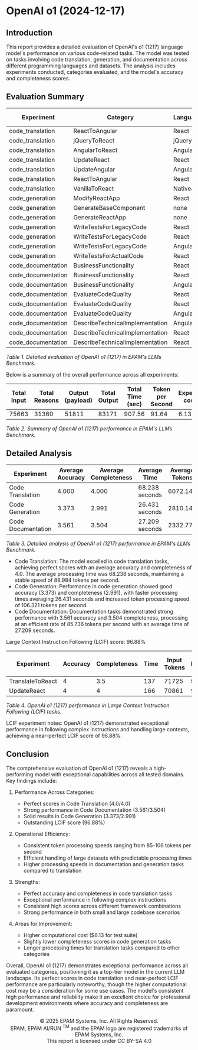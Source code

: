 # OpenAI o1 (2024-12-17)

## Introduction

This report provides a detailed evaluation of OpenAI's o1 (1217) language model's performance on various code-related tasks. The model was tested on tasks involving code translation, generation, and documentation across different
programming languages and datasets. The analysis includes experiments conducted, categories evaluated, and the model's accuracy and completeness scores.

## Evaluation Summary

| Experiment         | Category                        | Language | Dataset           | Complexity | Size  | Input | Reasons | Output | Total Output | Time   | Accuracy | Completeness |
|--------------------|---------------------------------|----------|-------------------|------------|-------|-------|---------|--------|--------------|--------|----------|--------------|
| code_translation   | ReactToAngular                  | React    | ToDoApp_ReactJS   | high       | avg   | 3268  | 1472    | 4053   | 5525         | 40.18  | 4        | 4            |
| code_translation   | jQueryToReact                   | jQuery   | ToDoApp_jQuery    | high       | low   | 2342  | 4416    | 3311   | 7727         | 63.61  | 4        | 4            |
| code_translation   | AngularToReact                  | Angular  | AngularCosmoPage  | avg        | high  | 5412  | 1728    | 5853   | 7581         | 97.48  | 4        | 4            |
| code_translation   | UpdateReact                     | React    | ToDoApp_ReactJS   | high       | avg   | 3257  | 2240    | 2981   | 5221         | 43.44  | 4        | 4            |
| code_translation   | UpdateAngular                   | Angular  | ToDoApp_AngularJS | avg        | avg_2 | 2274  | 2688    | 4031   | 6719         | 50.05  | 4        | 4            |
| code_translation   | ReactToAngular                  | React    | ReactSignUp       | high       | low   | 1272  | 2432    | 1717   | 4149         | 33.52  | 4        | 4            |
| code_translation   | VanillaToReact                  | NativeJS | Piano_NativeJS    | high       | low   | 1401  | 2688    | 2895   | 5583         | 149.40 | 4        | 4            |
| code_generation    | ModifyReactApp                  | React    | ReactFetchAPI     | avg        | low   | 378   | 1408    | 308    | 1716         | 12.69  | 4        | 4            |
| code_generation    | GenerateBaseComponent           | none     | none              | none       | none  | 198   | 1344    | 1249   | 2593         | 30.60  | 4        | 4            |
| code_generation    | GenerateReactApp                | none     | none              | none       | none  | 187   | 1280    | 690    | 1970         | 20.35  | 3.02     | 3            |
| code_generation    | WriteTestsForLegacyCode         | React    | ReactSignUp       | high       | low   | 1229  | 1536    | 1650   | 3186         | 24.67  | 3.08     | 3.82         |
| code_generation    | WriteTestsForLegacyCode         | React    | ToDoApp_ReactJS   | high       | avg   | 3225  | 704     | 4916   | 5620         | 42.40  | 4        | 2.03         |
| code_generation    | WriteTestsForLegacyCode         | Angular  | AngularCosmoPage  | avg        | high  | 5388  | 1280    | 1225   | 2505         | 20.35  | 2.5      | 1.94         |
| code_generation    | WriteTestsForActualCode         | React    | ReactSelect       | extra_high | high  | 15763 | 576     | 1505   | 2081         | 33.95  | 3.01     | 2.15         |
| code_documentation | BusinessFunctionality           | React    | ReactSignUp       | high       | low   | 1222  | 128     | 710    | 838          | 59.33  | 2.22     | 4            |
| code_documentation | BusinessFunctionality           | React    | ToDoApp_ReactJS   | high       | avg   | 3218  | 256     | 1025   | 1281         | 14.32  | 3.5      | 4            |
| code_documentation | BusinessFunctionality           | Angular  | AngularCosmoPage  | avg        | high  | 5381  | 512     | 1410   | 1922         | 15.68  | 2.98     | 2.5          |
| code_documentation | EvaluateCodeQuality             | React    | ReactSignUp       | high       | low   | 1346  | 896     | 2281   | 3177         | 25.88  | 3.62     | 4            |
| code_documentation | EvaluateCodeQuality             | React    | ToDoApp_ReactJS   | high       | avg   | 3342  | 704     | 2511   | 3215         | 27.82  | 4        | 4            |
| code_documentation | EvaluateCodeQuality             | Angular  | AngularCosmoPage  | avg        | high  | 5505  | 576     | 2464   | 3040         | 29.23  | 3.73     | 2.03         |
| code_documentation | DescribeTechnicalImplementation | Angular  | AngularCosmoPage  | avg        | high  | 5459  | 896     | 2243   | 3139         | 23.59  | 4        | 4            |
| code_documentation | DescribeTechnicalImplementation | React    | ReactSignUp       | high       | low   | 1300  | 384     | 985    | 1369         | 11.71  | 4        | 3.01         |
| code_documentation | DescribeTechnicalImplementation | React    | ToDoApp_ReactJS   | high       | avg   | 3296  | 1216    | 1798   | 3014         | 37.32  | 4        | 4            |

_Table 1. Detailed evaluation of OpenAI o1 (1217) in EPAM's LLMs Benchmark._

Below is a summary of the overall performance across all experiments:

| Total Input | Total Reasons | Output (payload) | Total Output | Total Time (sec) | Token per Second | Experiment cost ($) | Average Accuracy | Average Completeness | 
|-------------|---------------|------------------|--------------|------------------|------------------|---------------------|------------------|----------------------|
| 75663       | 31360         | 51811            | 83171        | 907.56           | 91.64            | 6.13                | 3.64             | 3.50                 |

_Table 2. Summary of OpenAI o1 (1217) performance in EPAM's LLMs Benchmark._

## Detailed Analysis

| Experiment         | Average Accuracy | Average Completeness | Average Time   | Average Tokens | Average Tokens/second |
|--------------------|------------------|----------------------|----------------|----------------|-----------------------|
| Code Translation   | 4.000            | 4.000                | 68.238 seconds | 6072.143       | 88.984                |
| Code Generation    | 3.373            | 2.991                | 26.431 seconds | 2810.143       | 106.321               |
| Code Documentation | 3.561            | 3.504                | 27.209 seconds | 2332.778       | 85.736                |

_Table 3. Detailed analysis of OpenAI o1 (1217) performance in EPAM's LLMs Benchmark._

- Code Translation: The model excelled in code translation tasks, achieving perfect scores with an average accuracy and completeness of 4.0. The average processing time was 68.238 seconds, maintaining a stable speed of 88.984 tokens per
  second.
- Code Generation: Performance in code generation showed good accuracy (3.373) and completeness (2.991), with faster processing times averaging 26.431 seconds and increased token processing speed of 106.321 tokens per second.
- Code Documentation: Documentation tasks demonstrated strong performance with 3.561 accuracy and 3.504 completeness, processing at an efficient rate of 85.736 tokens per second with an average time of 27.209 seconds.

Large Context Instruction Following (LCIF) score: 96.88%

| Experiment       | Accuracy | Completeness | Time | Input Tokens | Reasoning | Output Tokens | Output Total Tokens |
|------------------|----------|--------------|------|--------------|-----------|---------------|---------------------|
| TranslateToReact | 4        | 3.5          | 137  | 71725        | 9600      | 13469         | 23094               |
| UpdateReact      | 4        | 4            | 166  | 70861        | 9920      | 13703         | 23623               |

_Table 4. OpenAI o1 (1217) performance in Large Context Instruction Following (LCIF) tasks._

LCIF experiment notes: OpenAI o1 (1217) demonstrated exceptional performance in following complex instructions and handling large contexts, achieving a near-perfect LCIF score of 96.88%.

## Conclusion

The comprehensive evaluation of OpenAI o1 (1217) reveals a high-performing model with exceptional capabilities across all tested domains. Key findings include:

1. Performance Across Categories:
    - Perfect scores in Code Translation (4.0/4.0)
    - Strong performance in Code Documentation (3.561/3.504)
    - Solid results in Code Generation (3.373/2.991)
    - Outstanding LCIF score (96.88%)

2. Operational Efficiency:
    - Consistent token processing speeds ranging from 85-106 tokens per second
    - Efficient handling of large datasets with predictable processing times
    - Higher processing speeds in documentation and generation tasks compared to translation

3. Strengths:
    - Perfect accuracy and completeness in code translation tasks
    - Exceptional performance in following complex instructions
    - Consistent high scores across different framework combinations
    - Strong performance in both small and large codebase scenarios

4. Areas for Improvement:
    - Higher computational cost ($6.13 for test suite)
    - Slightly lower completeness scores in code generation tasks
    - Longer processing times for translation tasks compared to other categories

Overall, OpenAI o1 (1217) demonstrates exceptional performance across all evaluated categories, positioning it as a top-tier model in the current LLM landscape. Its perfect scores in code translation and near-perfect LCIF performance are
particularly noteworthy, though the higher computational cost may be a consideration for some use cases. The model's consistent high performance and reliability make it an excellent choice for professional development environments where
accuracy and completeness are paramount.

<p style="text-align: center;">
    © 2025 EPAM Systems, Inc. All Rights Reserved.<br/>
    EPAM, EPAM AI/RUN <sup>TM</sup> and the EPAM logo are registered trademarks of EPAM Systems, Inc.<br>
    This report is licensed under CC BY-SA 4.0<br/>
</p>